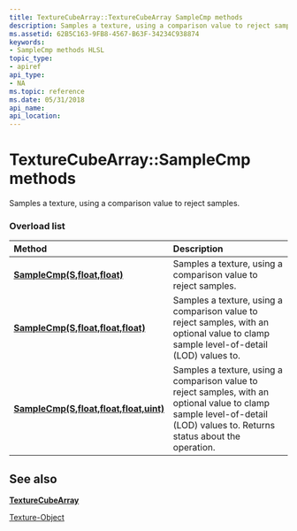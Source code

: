 ```yaml
---
title: TextureCubeArray::TextureCubeArray SampleCmp methods
description: Samples a texture, using a comparison value to reject samples.
ms.assetid: 62B5C163-9FB8-4567-B63F-34234C938874
keywords:
- SampleCmp methods HLSL
topic_type:
- apiref
api_type:
- NA
ms.topic: reference
ms.date: 05/31/2018
api_name: 
api_location: 
---
```


# TextureCubeArray::SampleCmp methods

Samples a texture, using a comparison value to reject samples.

### Overload list



| Method                                                                                        | Description                                                                                                                                                                           |
|:----------------------------------------------------------------------------------------------|:--------------------------------------------------------------------------------------------------------------------------------------------------------------------------------------|
| [**SampleCmp(S,float,float)**](dx-graphics-hlsl-to-samplecmp.md)                             | Samples a texture, using a comparison value to reject samples.<br/>                                                                                                             |
| [**SampleCmp(S,float,float,float)**](tcubearray-samplecmp-s-float-float-float-.md)           | Samples a texture, using a comparison value to reject samples, with an optional value to clamp sample level-of-detail (LOD) values to.<br/>                                     |
| [**SampleCmp(S,float,float,float,uint)**](tcubearray-samplecmp-s-float-float-float-uint-.md) | Samples a texture, using a comparison value to reject samples, with an optional value to clamp sample level-of-detail (LOD) values to. Returns status about the operation.<br/> |



## See also

<dl> <dt>

[**TextureCubeArray**](texturecubearray.md)
</dt> <dt>

[Texture-Object](dx-graphics-hlsl-to-type.md)
</dt> </dl>

 

 





